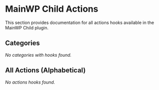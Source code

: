 # MainWP Child Actions

This section provides documentation for all actions hooks available in the MainWP Child plugin.

## Categories

*No categories with hooks found.*

## All Actions (Alphabetical)

*No actions hooks found.*
